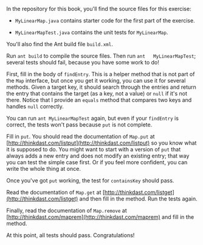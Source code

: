 In the repository for this book, you'll find the source files for this exercise:



*  `MyLinearMap.java` contains starter code for the first part
of the exercise.

*  `MyLinearMapTest.java` contains the unit tests for
`MyLinearMap`.


You'll also find the Ant build file `build.xml`.


Run `ant build` to compile the source files. Then run `ant   MyLinearMapTest`; several tests should fail, because you have some work to do!


First, fill in the body of `findEntry`. This is a helper method that is not part of the `Map` interface, but once you get it working, you can use it for several methods. Given a target key, it should search through the entries and return the entry that contains the target (as a key, not a value) or `null` if it's not there. Notice that I provide an `equals` method that compares two keys and handles `null` correctly.


You can run `ant MyLinearMapTest` again, but even if your `findEntry` is correct, the tests won't pass because `put` is not complete.


Fill in `put`. You should read the documentation of `Map.put` at [http://thinkdast.com/listput](http://thinkdast.com/listput) so you know what it is supposed to do. You might want to start with a version of `put` that always adds a new entry and does not modify an existing entry; that way you can test the simple case first.  Or if you feel more confident, you can write the whole thing at once.


Once you've got `put` working, the test for `containsKey` should pass.

Read the documentation of `Map.get` at   [http://thinkdast.com/listget](http://thinkdast.com/listget)   and then fill in the method. Run the tests again.

Finally, read the documentation of `Map.remove` at   [http://thinkdast.com/maprem](http://thinkdast.com/maprem)   and fill in the method.

At this point, all tests should pass. Congratulations!